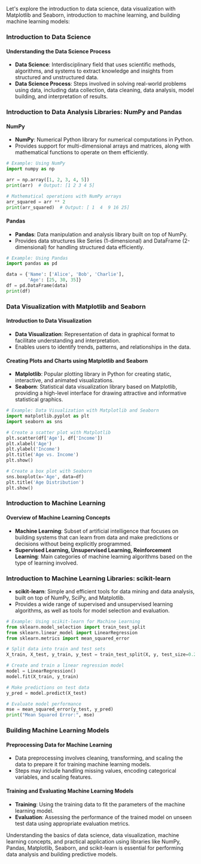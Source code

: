 Let's explore the introduction to data science, data visualization with Matplotlib and Seaborn, introduction to machine learning, and building machine learning models:

### Introduction to Data Science

#### Understanding the Data Science Process

- **Data Science**: Interdisciplinary field that uses scientific methods, algorithms, and systems to extract knowledge and insights from structured and unstructured data.
- **Data Science Process**: Steps involved in solving real-world problems using data, including data collection, data cleaning, data analysis, model building, and interpretation of results.

### Introduction to Data Analysis Libraries: NumPy and Pandas

#### NumPy

- **NumPy**: Numerical Python library for numerical computations in Python.
- Provides support for multi-dimensional arrays and matrices, along with mathematical functions to operate on them efficiently.

```python
# Example: Using NumPy
import numpy as np

arr = np.array([1, 2, 3, 4, 5])
print(arr)  # Output: [1 2 3 4 5]

# Mathematical operations with NumPy arrays
arr_squared = arr ** 2
print(arr_squared)  # Output: [ 1  4  9 16 25]
```

#### Pandas

- **Pandas**: Data manipulation and analysis library built on top of NumPy.
- Provides data structures like Series (1-dimensional) and DataFrame (2-dimensional) for handling structured data efficiently.

```python
# Example: Using Pandas
import pandas as pd

data = {'Name': ['Alice', 'Bob', 'Charlie'],
        'Age': [25, 30, 35]}
df = pd.DataFrame(data)
print(df)
```

### Data Visualization with Matplotlib and Seaborn

#### Introduction to Data Visualization

- **Data Visualization**: Representation of data in graphical format to facilitate understanding and interpretation.
- Enables users to identify trends, patterns, and relationships in the data.

#### Creating Plots and Charts using Matplotlib and Seaborn

- **Matplotlib**: Popular plotting library in Python for creating static, interactive, and animated visualizations.
- **Seaborn**: Statistical data visualization library based on Matplotlib, providing a high-level interface for drawing attractive and informative statistical graphics.

```python
# Example: Data Visualization with Matplotlib and Seaborn
import matplotlib.pyplot as plt
import seaborn as sns

# Create a scatter plot with Matplotlib
plt.scatter(df['Age'], df['Income'])
plt.xlabel('Age')
plt.ylabel('Income')
plt.title('Age vs. Income')
plt.show()

# Create a box plot with Seaborn
sns.boxplot(x='Age', data=df)
plt.title('Age Distribution')
plt.show()
```

### Introduction to Machine Learning

#### Overview of Machine Learning Concepts

- **Machine Learning**: Subset of artificial intelligence that focuses on building systems that can learn from data and make predictions or decisions without being explicitly programmed.
- **Supervised Learning, Unsupervised Learning, Reinforcement Learning**: Main categories of machine learning algorithms based on the type of learning involved.

### Introduction to Machine Learning Libraries: scikit-learn

- **scikit-learn**: Simple and efficient tools for data mining and data analysis, built on top of NumPy, SciPy, and Matplotlib.
- Provides a wide range of supervised and unsupervised learning algorithms, as well as tools for model selection and evaluation.

```python
# Example: Using scikit-learn for Machine Learning
from sklearn.model_selection import train_test_split
from sklearn.linear_model import LinearRegression
from sklearn.metrics import mean_squared_error

# Split data into train and test sets
X_train, X_test, y_train, y_test = train_test_split(X, y, test_size=0.2, random_state=42)

# Create and train a linear regression model
model = LinearRegression()
model.fit(X_train, y_train)

# Make predictions on test data
y_pred = model.predict(X_test)

# Evaluate model performance
mse = mean_squared_error(y_test, y_pred)
print("Mean Squared Error:", mse)
```

### Building Machine Learning Models

#### Preprocessing Data for Machine Learning

- Data preprocessing involves cleaning, transforming, and scaling the data to prepare it for training machine learning models.
- Steps may include handling missing values, encoding categorical variables, and scaling features.

#### Training and Evaluating Machine Learning Models

- **Training**: Using the training data to fit the parameters of the machine learning model.
- **Evaluation**: Assessing the performance of the trained model on unseen test data using appropriate evaluation metrics.

Understanding the basics of data science, data visualization, machine learning concepts, and practical application using libraries like NumPy, Pandas, Matplotlib, Seaborn, and scikit-learn is essential for performing data analysis and building predictive models.
